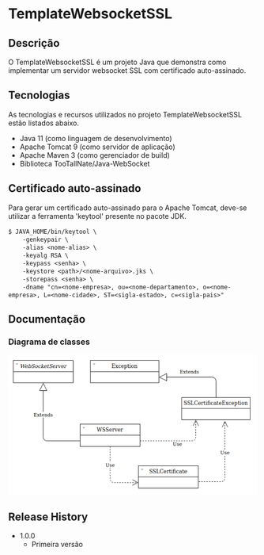 # TemplateWebsocketSSL

## Descrição
O TemplateWebsocketSSL é um projeto Java que demonstra como implementar um servidor websocket SSL com certificado auto-assinado.

## Tecnologias
As tecnologias e recursos utilizados no projeto TemplateWebsocketSSL estão listados abaixo.

* Java 11 (como linguagem de desenvolvimento)
* Apache Tomcat 9 (como servidor de aplicação)
* Apache Maven 3 (como gerenciador de build)
* Biblioteca TooTallNate/Java-WebSocket

## Certificado auto-assinado
Para gerar um certificado auto-assinado para o Apache Tomcat, deve-se utilizar a ferramenta 'keytool' presente no pacote JDK.

```
$ JAVA_HOME/bin/keytool \
    -genkeypair \
    -alias <nome-alias> \
    -keyalg RSA \
    -keypass <senha> \
    -keystore <path>/<nome-arquivo>.jks \
    -storepass <senha> \
    -dname "cn=<nome-empresa>, ou=<nome-departamento>, o=<nome-empresa>, L=<nome-cidade>, ST=<sigla-estado>, c=<sigla-pais>"
```

## Documentação

### Diagrama de classes

![](docs/diagrama-classes.png) 

## Release History

* 1.0.0
    * Primeira versão
